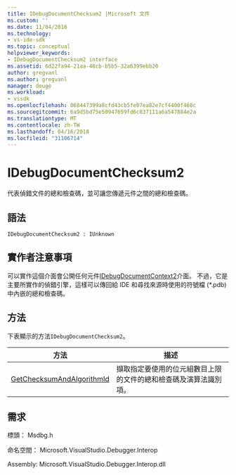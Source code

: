 ```yaml
---
title: IDebugDocumentChecksum2 |Microsoft 文件
ms.custom: ''
ms.date: 11/04/2016
ms.technology:
- vs-ide-sdk
ms.topic: conceptual
helpviewer_keywords:
- IDebugDocumentChecksum2 interface
ms.assetid: 6d22fa94-21aa-46cb-b5b5-32a6399ebb20
author: gregvanl
ms.author: gregvanl
manager: douge
ms.workload:
- vssdk
ms.openlocfilehash: 068447399a8cfd43cb5fe07ea82e7cf4400f460c
ms.sourcegitcommit: 6a9d5bd75e50947659fd6c837111a6a547884e2a
ms.translationtype: MT
ms.contentlocale: zh-TW
ms.lasthandoff: 04/16/2018
ms.locfileid: "31106714"
---
```

# <a name="idebugdocumentchecksum2"></a>IDebugDocumentChecksum2
代表偵錯文件的總和檢查碼，並可讓您傳遞元件之間的總和檢查碼。  
  
## <a name="syntax"></a>語法  
  
```  
IDebugDocumentChecksum2 : IUnknown  
```  
  
## <a name="notes-for-implementers"></a>實作者注意事項  
 可以實作這個介面會公開任何元件[IDebugDocumentContext2](../../../extensibility/debugger/reference/idebugdocumentcontext2.md)介面。 不過，它是主要所實作的偵錯引擎，這樣可以傳回給 IDE 和尋找來源時使用的符號檔 (*.pdb) 中內嵌的總和檢查碼。  
  
## <a name="methods"></a>方法  
 下表顯示的方法`IDebugDocumentChecksum2`。  
  
|方法|描述|  
|------------|-----------------|  
|[GetChecksumAndAlgorithmId](../../../extensibility/debugger/reference/idebugdocumentchecksum2-getchecksumandalgorithmid.md)|擷取指定要使用的位元組數目上限的文件的總和檢查碼及演算法識別項。|  
  
## <a name="requirements"></a>需求  
 標頭： Msdbg.h  
  
 命名空間： Microsoft.VisualStudio.Debugger.Interop  
  
 Assembly: Microsoft.VisualStudio.Debugger.Interop.dll
